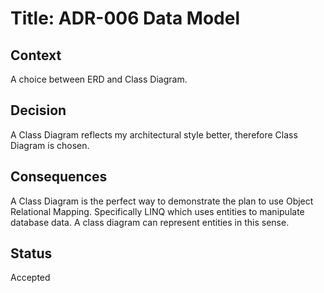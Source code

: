 # Title: ADR-006 Data Model 

## Context

A choice between ERD and Class Diagram.

## Decision

A Class Diagram reflects my architectural style better, therefore Class Diagram is chosen.

## Consequences

A Class Diagram is the perfect way to demonstrate the plan to use Object Relational Mapping. 
Specifically LINQ which uses entities to manipulate database data. A class diagram can represent entities in this sense.

## Status
Accepted

